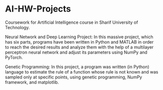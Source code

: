 # AI-HW-Projects
Coursework for Artificial Intelligence course in Sharif University of Technology.

Neural Network and Deep Learning Project:
In this massive project, which has six parts, programs have been written in Python and MATLAB in order to reach the desired results and analyze them with the help of a multilayer perceptron neural network and adjust its parameters using NumPy and PyTorch.

Genetic Programming:
In this project, a program was written (in Python) language to estimate the rule of a function whose rule is not known and was sampled only at specific points, using genetic programming, NumPy framework, and matplotlib.
